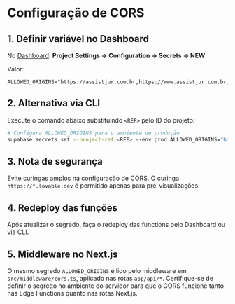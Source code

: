 # Configuração de CORS

## 1. Definir variável no Dashboard
No [Dashboard](https://supabase.com/dashboard): **Project Settings → Configuration → Secrets → NEW**

Valor:

```
ALLOWED_ORIGINS="https://assistjur.com.br,https://www.assistjur.com.br,https://assistjur.com,https://www.assistjur.com,https://*.lovable.dev"
```

## 2. Alternativa via CLI
Execute o comando abaixo substituindo `<REF>` pelo ID do projeto:

```bash
# Configura ALLOWED_ORIGINS para o ambiente de produção
supabase secrets set --project-ref <REF> --env prod ALLOWED_ORIGINS="https://assistjur.com.br,https://www.assistjur.com.br,https://assistjur.com,https://www.assistjur.com,https://*.lovable.dev"
```

## 3. Nota de segurança
Evite curingas amplos na configuração de CORS. O curinga `https://*.lovable.dev` é permitido apenas para pré-visualizações.

## 4. Redeploy das funções
Após atualizar o segredo, faça o redeploy das functions pelo Dashboard ou via CLI.

## 5. Middleware no Next.js
O mesmo segredo `ALLOWED_ORIGINS` é lido pelo middleware em `src/middleware/cors.ts`,
aplicado nas rotas `app/api/*`. Certifique-se de definir o segredo no ambiente
do servidor para que o CORS funcione tanto nas Edge Functions quanto nas rotas Next.js.
